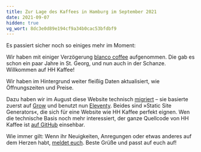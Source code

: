 ```yaml
---
title: Zur Lage des Kaffees in Hamburg im September 2021
date: 2021-09-07
hidden: true
vg_wort: 8dc3e0d89e194cf9a34b0cac53bfdbf9
---
```


Es passiert sicher noch so einiges mehr im Moment:

Wir haben mit einiger Verzögerung [blanco coffee](/cafes/blanco-coffee/) aufgenommen. Die gab es schon ein paar Jahre in St. Georg, und nun auch in der Schanze. Willkommen auf HH Kaffee!

Wir haben im Hintergrund weiter fleißig Daten aktualisiert, wie Öffnungszeiten und Preise.

Dazu haben wir im August diese Website technisch [migriert](https://twitter.com/j9t/status/1425175393795985409) – sie basierte zuerst auf [Grow](https://grow.io/) und benutzt nun [Eleventy](https://www.11ty.dev/). Beides sind »Static Site Generators«, die sich für eine Website wie HH Kaffee perfekt eignen. Wen die technische Basis noch mehr interessiert, der ganze Quellcode von HH Kaffee ist [auf GitHub](https://github.com/j9t/hhkaffee.com) einsehbar.

Wie immer gilt: Wenn ihr Neuigkeiten, Anregungen oder etwas anderes auf dem Herzen habt, [meldet euch](/kontakt/). Beste Grüße und passt auf euch auf!
